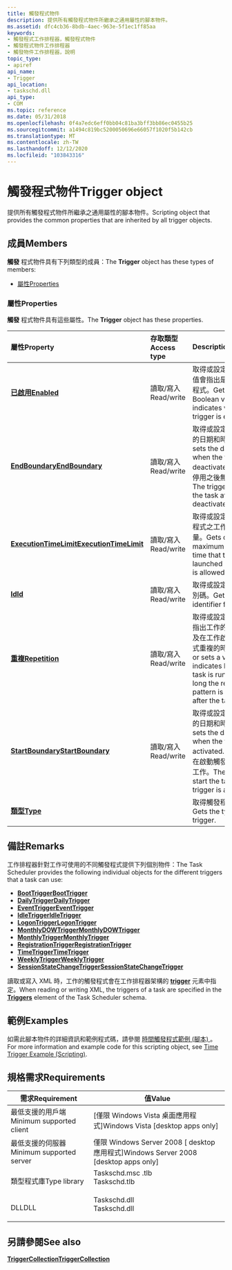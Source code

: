 ```yaml
---
title: 觸發程式物件
description: 提供所有觸發程式物件所繼承之通用屬性的腳本物件。
ms.assetid: dfc4cb36-8bdb-4aec-963e-5f1ec1ff85aa
keywords:
- 觸發程式工作排程器，觸發程式物件
- 觸發程式物件工作排程器
- 觸發物件工作排程器，說明
topic_type:
- apiref
api_name:
- Trigger
api_location:
- taskschd.dll
api_type:
- COM
ms.topic: reference
ms.date: 05/31/2018
ms.openlocfilehash: 0f4a7edc6eff0bb04c81ba3bff3bb86ec0455b25
ms.sourcegitcommit: a1494c819bc5200050696e66057f1020f5b142cb
ms.translationtype: MT
ms.contentlocale: zh-TW
ms.lasthandoff: 12/12/2020
ms.locfileid: "103843316"
---
```

# <a name="trigger-object"></a><span data-ttu-id="352a4-106">觸發程式物件</span><span class="sxs-lookup"><span data-stu-id="352a4-106">Trigger object</span></span>

<span data-ttu-id="352a4-107">提供所有觸發程式物件所繼承之通用屬性的腳本物件。</span><span class="sxs-lookup"><span data-stu-id="352a4-107">Scripting object that provides the common properties that are inherited by all trigger objects.</span></span>

## <a name="members"></a><span data-ttu-id="352a4-108">成員</span><span class="sxs-lookup"><span data-stu-id="352a4-108">Members</span></span>

<span data-ttu-id="352a4-109">**觸發** 程式物件具有下列類型的成員：</span><span class="sxs-lookup"><span data-stu-id="352a4-109">The **Trigger** object has these types of members:</span></span>

-   [<span data-ttu-id="352a4-110">屬性</span><span class="sxs-lookup"><span data-stu-id="352a4-110">Properties</span></span>](#properties)

### <a name="properties"></a><span data-ttu-id="352a4-111">屬性</span><span class="sxs-lookup"><span data-stu-id="352a4-111">Properties</span></span>

<span data-ttu-id="352a4-112">**觸發** 程式物件具有這些屬性。</span><span class="sxs-lookup"><span data-stu-id="352a4-112">The **Trigger** object has these properties.</span></span>



| <span data-ttu-id="352a4-113">屬性</span><span class="sxs-lookup"><span data-stu-id="352a4-113">Property</span></span>                                                            | <span data-ttu-id="352a4-114">存取類型</span><span class="sxs-lookup"><span data-stu-id="352a4-114">Access type</span></span>           | <span data-ttu-id="352a4-115">Description</span><span class="sxs-lookup"><span data-stu-id="352a4-115">Description</span></span>                                                                                                                                         |
|:--------------------------------------------------------------------|:----------------------|:----------------------------------------------------------------------------------------------------------------------------------------------------|
| [<span data-ttu-id="352a4-116">**已啟用**</span><span class="sxs-lookup"><span data-stu-id="352a4-116">**Enabled**</span></span>](trigger-enabled.md)<br/>                       | <span data-ttu-id="352a4-117">讀取/寫入</span><span class="sxs-lookup"><span data-stu-id="352a4-117">Read/write</span></span><br/> | <span data-ttu-id="352a4-118">取得或設定布林值，這個值會指出是否已啟用觸發程式。</span><span class="sxs-lookup"><span data-stu-id="352a4-118">Gets or sets a Boolean value that indicates whether the trigger is enabled.</span></span><br/>                                                              |
| [<span data-ttu-id="352a4-119">**EndBoundary**</span><span class="sxs-lookup"><span data-stu-id="352a4-119">**EndBoundary**</span></span>](trigger-endboundary.md)<br/>               | <span data-ttu-id="352a4-120">讀取/寫入</span><span class="sxs-lookup"><span data-stu-id="352a4-120">Read/write</span></span><br/> | <span data-ttu-id="352a4-121">取得或設定停用觸發程式的日期和時間。</span><span class="sxs-lookup"><span data-stu-id="352a4-121">Gets or sets the date and time when the trigger is deactivated.</span></span> <span data-ttu-id="352a4-122">觸發程式在停用之後無法啟動工作。</span><span class="sxs-lookup"><span data-stu-id="352a4-122">The trigger cannot start the task after it is deactivated.</span></span><br/>               |
| [<span data-ttu-id="352a4-123">**ExecutionTimeLimit**</span><span class="sxs-lookup"><span data-stu-id="352a4-123">**ExecutionTimeLimit**</span></span>](trigger-executiontimelimit.md)<br/> | <span data-ttu-id="352a4-124">讀取/寫入</span><span class="sxs-lookup"><span data-stu-id="352a4-124">Read/write</span></span><br/> | <span data-ttu-id="352a4-125">取得或設定允許執行觸發程式之工作的最大時間量。</span><span class="sxs-lookup"><span data-stu-id="352a4-125">Gets or sets the maximum amount of time that the task launched by the trigger is allowed to run.</span></span><br/>                                         |
| [<span data-ttu-id="352a4-126">**Id**</span><span class="sxs-lookup"><span data-stu-id="352a4-126">**Id**</span></span>](trigger-id.md)<br/>                                 | <span data-ttu-id="352a4-127">讀取/寫入</span><span class="sxs-lookup"><span data-stu-id="352a4-127">Read/write</span></span><br/> | <span data-ttu-id="352a4-128">取得或設定觸發程式的識別碼。</span><span class="sxs-lookup"><span data-stu-id="352a4-128">Gets or sets the identifier for the trigger.</span></span><br/>                                                                                             |
| [<span data-ttu-id="352a4-129">**重複**</span><span class="sxs-lookup"><span data-stu-id="352a4-129">**Repetition**</span></span>](trigger-repetition.md)<br/>                 | <span data-ttu-id="352a4-130">讀取/寫入</span><span class="sxs-lookup"><span data-stu-id="352a4-130">Read/write</span></span><br/> | <span data-ttu-id="352a4-131">取得或設定值，這個值會指出工作的執行頻率，以及在工作啟動之後重複模式重複的時間長度。</span><span class="sxs-lookup"><span data-stu-id="352a4-131">Gets or sets a value that indicates how often the task is run and how long the repetition pattern is repeated after the task is started.</span></span><br/> |
| [<span data-ttu-id="352a4-132">**StartBoundary**</span><span class="sxs-lookup"><span data-stu-id="352a4-132">**StartBoundary**</span></span>](trigger-startboundary.md)<br/>           | <span data-ttu-id="352a4-133">讀取/寫入</span><span class="sxs-lookup"><span data-stu-id="352a4-133">Read/write</span></span><br/> | <span data-ttu-id="352a4-134">取得或設定啟動觸發程式的日期和時間。</span><span class="sxs-lookup"><span data-stu-id="352a4-134">Gets or sets the date and time when the trigger is activated.</span></span> <span data-ttu-id="352a4-135">觸發程式可以在啟動觸發程式之後啟動工作。</span><span class="sxs-lookup"><span data-stu-id="352a4-135">The trigger can start the task after the trigger is activated.</span></span><br/>             |
| [<span data-ttu-id="352a4-136">**類型**</span><span class="sxs-lookup"><span data-stu-id="352a4-136">**Type**</span></span>](trigger-type.md)<br/>                             |                       | <span data-ttu-id="352a4-137">取得觸發程式的類型。</span><span class="sxs-lookup"><span data-stu-id="352a4-137">Gets the type of the trigger.</span></span><br/>                                                                                                            |



 

## <a name="remarks"></a><span data-ttu-id="352a4-138">備註</span><span class="sxs-lookup"><span data-stu-id="352a4-138">Remarks</span></span>

<span data-ttu-id="352a4-139">工作排程器針對工作可使用的不同觸發程式提供下列個別物件：</span><span class="sxs-lookup"><span data-stu-id="352a4-139">The Task Scheduler provides the following individual objects for the different triggers that a task can use:</span></span>

-   [<span data-ttu-id="352a4-140">**BootTrigger**</span><span class="sxs-lookup"><span data-stu-id="352a4-140">**BootTrigger**</span></span>](boottrigger.md)
-   [<span data-ttu-id="352a4-141">**DailyTrigger**</span><span class="sxs-lookup"><span data-stu-id="352a4-141">**DailyTrigger**</span></span>](dailytrigger.md)
-   [<span data-ttu-id="352a4-142">**EventTrigger**</span><span class="sxs-lookup"><span data-stu-id="352a4-142">**EventTrigger**</span></span>](eventtrigger.md)
-   [<span data-ttu-id="352a4-143">**IdleTrigger**</span><span class="sxs-lookup"><span data-stu-id="352a4-143">**IdleTrigger**</span></span>](idletrigger.md)
-   [<span data-ttu-id="352a4-144">**LogonTrigger**</span><span class="sxs-lookup"><span data-stu-id="352a4-144">**LogonTrigger**</span></span>](logontrigger.md)
-   [<span data-ttu-id="352a4-145">**MonthlyDOWTrigger**</span><span class="sxs-lookup"><span data-stu-id="352a4-145">**MonthlyDOWTrigger**</span></span>](monthlydowtrigger.md)
-   [<span data-ttu-id="352a4-146">**MonthlyTrigger**</span><span class="sxs-lookup"><span data-stu-id="352a4-146">**MonthlyTrigger**</span></span>](monthlytrigger.md)
-   [<span data-ttu-id="352a4-147">**RegistrationTrigger**</span><span class="sxs-lookup"><span data-stu-id="352a4-147">**RegistrationTrigger**</span></span>](registrationtrigger.md)
-   [<span data-ttu-id="352a4-148">**TimeTrigger**</span><span class="sxs-lookup"><span data-stu-id="352a4-148">**TimeTrigger**</span></span>](timetrigger.md)
-   [<span data-ttu-id="352a4-149">**WeeklyTrigger**</span><span class="sxs-lookup"><span data-stu-id="352a4-149">**WeeklyTrigger**</span></span>](weeklytrigger.md)
-   [<span data-ttu-id="352a4-150">**SessionStateChangeTrigger**</span><span class="sxs-lookup"><span data-stu-id="352a4-150">**SessionStateChangeTrigger**</span></span>](sessionstatechangetrigger.md)

<span data-ttu-id="352a4-151">讀取或寫入 XML 時，工作的觸發程式會在工作排程器架構的 [**trigger**](taskschedulerschema-triggers-tasktype-element.md) 元素中指定。</span><span class="sxs-lookup"><span data-stu-id="352a4-151">When reading or writing XML, the triggers of a task are specified in the [**Triggers**](taskschedulerschema-triggers-tasktype-element.md) element of the Task Scheduler schema.</span></span>

## <a name="examples"></a><span data-ttu-id="352a4-152">範例</span><span class="sxs-lookup"><span data-stu-id="352a4-152">Examples</span></span>

<span data-ttu-id="352a4-153">如需此腳本物件的詳細資訊和範例程式碼，請參閱 [時間觸發程式範例 (腳本) ](time-trigger-example--scripting-.md)。</span><span class="sxs-lookup"><span data-stu-id="352a4-153">For more information and example code for this scripting object, see [Time Trigger Example (Scripting)](time-trigger-example--scripting-.md).</span></span>

## <a name="requirements"></a><span data-ttu-id="352a4-154">規格需求</span><span class="sxs-lookup"><span data-stu-id="352a4-154">Requirements</span></span>



| <span data-ttu-id="352a4-155">需求</span><span class="sxs-lookup"><span data-stu-id="352a4-155">Requirement</span></span> | <span data-ttu-id="352a4-156">值</span><span class="sxs-lookup"><span data-stu-id="352a4-156">Value</span></span> |
|-------------------------------------|-----------------------------------------------------------------------------------------|
| <span data-ttu-id="352a4-157">最低支援的用戶端</span><span class="sxs-lookup"><span data-stu-id="352a4-157">Minimum supported client</span></span><br/> | <span data-ttu-id="352a4-158">\[僅限 Windows Vista 桌面應用程式\]</span><span class="sxs-lookup"><span data-stu-id="352a4-158">Windows Vista \[desktop apps only\]</span></span><br/>                                          |
| <span data-ttu-id="352a4-159">最低支援的伺服器</span><span class="sxs-lookup"><span data-stu-id="352a4-159">Minimum supported server</span></span><br/> | <span data-ttu-id="352a4-160">僅限 Windows Server 2008 \[ desktop 應用程式\]</span><span class="sxs-lookup"><span data-stu-id="352a4-160">Windows Server 2008 \[desktop apps only\]</span></span><br/>                                    |
| <span data-ttu-id="352a4-161">類型程式庫</span><span class="sxs-lookup"><span data-stu-id="352a4-161">Type library</span></span><br/>             | <dl> <span data-ttu-id="352a4-162"><dt>Taskschd.msc .tlb</dt></span><span class="sxs-lookup"><span data-stu-id="352a4-162"><dt>Taskschd.tlb</dt></span></span> </dl> |
| <span data-ttu-id="352a4-163">DLL</span><span class="sxs-lookup"><span data-stu-id="352a4-163">DLL</span></span><br/>                      | <dl> <span data-ttu-id="352a4-164"><dt>Taskschd.dll</dt></span><span class="sxs-lookup"><span data-stu-id="352a4-164"><dt>Taskschd.dll</dt></span></span> </dl> |



## <a name="see-also"></a><span data-ttu-id="352a4-165">另請參閱</span><span class="sxs-lookup"><span data-stu-id="352a4-165">See also</span></span>

<dl> <dt>

[<span data-ttu-id="352a4-166">**TriggerCollection**</span><span class="sxs-lookup"><span data-stu-id="352a4-166">**TriggerCollection**</span></span>](triggercollection.md)
</dt> </dl>

 

 





